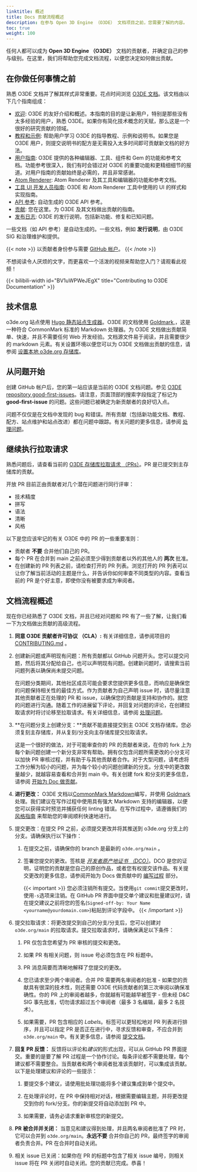 ```yaml
---
linktitle: 概述
title: Docs 贡献流程概述
description: 在参与 Open 3D Engine （O3DE） 文档项目之前，您需要了解的内容。 
toc: true
weight: 100
---
```


任何人都可以成为 **Open 3D Engine （O3DE）** 文档的贡献者，并确定自己的参与级别。在这里，我们将帮助您完成文档流程，以便您决定如何做出贡献。

## 在你做任何事情之前

熟悉 O3DE 文档并了解其样式非常重要。花点时间浏览 [O3DE 文档](/docs)。该文档由以下几个指南组成：

* [欢迎](/docs/welcome-guide): O3DE 的友好介绍和概述。本指南的目的是让新用户，特别是那些没有太多经验的用户，熟悉 O3DE。如果你有简化技术概念的天赋，那么这是一个很好的研究贡献的领域。
* [教程和示例](/docs/learning-guide): 帮助用户学习 O3DE 的指导教程、示例和说明书。如果您是 O3DE 用户，则提交说明书的配方是无需投入太多时间即可贡献新文档的好方法。
* [用户指南](/docs/user-guide): O3DE 提供的各种编辑器、工具、组件和 Gem 的功能和参考文档。功能参考很深入，我们有时会错过对 O3DE 的重要功能和更精细细节的报道。对用户指南的贡献始终是必需的，并且非常感谢。
* [Atom Renderer](/docs/atom-guide): Atom Renderer 及其工具和编辑器的功能和参考文档。
* [工具 UI 开发人员指南](/docs/tools-ui): O3DE 和 Atom Renderer 工具中使用的 UI 的样式和实现指南。
* [API 参考](/docs/api): 自动生成的 O3DE API 参考。
* [贡献](/docs/contributing): 您在这里。为 O3DE 及其文档做出贡献的指南。
* [发布日志](/docs/release-notes): O3DE 的发行说明，包括新功能、修复和已知问题。

一些文档（如 API 参考）是自动生成的。一些文档，例如 **发行说明**，由 O3DE SIG 和治理维护和提供。

{{< note >}}
以贡献者身份参与需要 [GitHub 帐户](https://github.com/signup)。
{{< /note >}}

不想阅读令人厌烦的文字，而更喜欢一个活泼的视频来帮助您入门？请观看此视频！

{{< bilibili-width id="BV1uWPWeJEgX" title="Contributing to O3DE Documentation" >}}

## 技术信息

o3de.org 站点使用 [Hugo 静态站点生成器](https://gohugo.io/)。O3DE 的文档使用 [Goldmark](https://www.markdownguide.org/tools/hugo/),，这是一种符合 CommonMark 标准的 Markdown 处理器。为 O3DE 文档做出贡献简单、快速，并且不需要任何 Web 开发经验。文档源文件易于阅读，并且需要很少的 markdown 元素。有关设置环境以便您可以为 O3DE 文档做出贡献的信息，请参阅 [设置本地 o3de.org 存储库](./get-started#setting-up-a-local-o3deorg-repo)。

## 从问题开始

创建 GitHub 帐户后，您的第一站应该是当前的 O3DE 文档问题。参见 [O3DE repository good-first-issues](https://github.com/o3de/o3de.org/issues?q=is%3Aopen+is%3Aissue+label%3A%22good-first-issue%22)。请注意，页面顶部的搜索字段指定了标记为 **good-first-issue** 的问题。这些问题已被确定为新贡献者的良好切入点。

问题不仅仅是在文档中发现的 bug 和错误。所有贡献（包括新功能文档、教程、配方、站点维护和站点改进）都在问题中跟踪。有关问题的更多信息，请参阅 [处理问题](./work-with-issues)。

## 继续执行拉取请求

熟悉问题后，请查看当前的 [O3DE 存储库拉取请求 （PRs）](https://github.com/o3de/o3de.org/pulls)。PR 是已提交到主存储库的贡献。

开放 PR 目前正由贡献者对几个潜在问题进行同行评审：

* 技术精度
* 拼写
* 语法
* 清晰
* 风格

以下是您应该牢记的有关 O3DE 中的 PR 的一些重要准则：

* 贡献者 **不要** 合并他们自己的 PR。
* 每个 PR 在合并到 main 之前必须至少得到贡献者以外的其他人的 **两次** 批准。
* 在创建新的 PR 列表之前，请检查打开的 PR 列表。浏览打开的 PR 列表可以让你了解当前活动的主题是什么，并告诉你如何审查不同类型的内容。查看当前的 PR 是个好主意，即使你没有被要求成为审阅者。

## 文档流程概述

现在你已经熟悉了 O3DE 文档，并且已经对问题和 PR 有了一些了解，让我们看一下为文档做出贡献的高级流程。

1. **同意 O3DE 贡献者许可协议 （CLA）:** 有关详细信息，请参阅项目的 [CONTRIBUTING.md](https://github.com/o3de/o3de.org/blob/main/CONTRIBUTING.md) 。

1. 创建新问题或声明现有问题：所有贡献都以 GitHub 问题开头。您可以提交问题，然后将其分配给自己，也可以声明现有问题。创建新问题时，请搜索当前问题列表以确保尚未提交问题。

   在问题分类期间，其他社区成员可能会要求您提供更多信息，而响应是确保您的问题保持相关性的最佳方式。作为贡献者为自己声明 issue 时，请尽量注意其他贡献者正在处理的 PR 和 issue，以确保您的贡献是支持和协作的。就您的问题进行沟通。随着工作的进展留下评论，并回复对问题的评论，在创建拉取请求时将讨论移至拉取请求。有关详细信息，请参阅 [处理问题](./work-with-issues)。

1. **在问题分支上创建分支：**贡献不能直接提交到主 O3DE 文档存储库。您必须复刻主存储库，并从复刻/分支向主存储库提交拉取请求。

   这是一个很好的做法，对于可能审查你的 PR 的贡献者来说，在你的 fork 上为每个新问题创建一个新分支非常有帮助。拥有仅包含问题所需更改的小分支可以加快 PR 审核过程，并有助于与其他贡献者合作。对于大型问题，请考虑将工作分解为较小的问题，并为每个较小的问题创建新的分支。分支中的更改数量越少，就越容易查看和合并到 main 中。有关创建 fork 和分支的更多信息，请参阅 [开始为 Doc 做贡献](./get-started)。

1. **进行更改：** O3DE 文档以[CommonMark Markdown](https://commonmark.org/)编写，并使用 [Goldmark](https://www.markdownguide.org/tools/hugo/)处理。我们建议在写作过程中使用具有强大 Markdown 支持的编辑器，以便您可以获得实时预览并捕获任何 linting 错误。在写作过程中，请遵循我们的 [风格指南](./style-guide) 来帮助您的审阅顺利快速地进行。

1. 提交更改：在提交 PR 之前，必须提交更改并将其推送到 o3de.org 分支上的分支。请确保执行以下操作：

   1. 在提交之前，请确保你的 branch 是最新的 `o3de.org/main` 。

   1. 签署您提交的更改。签核是 [*开发者原产地证书 （DCO）*](https://github.com/apps/dco)。DCO 是您的证明，证明您的贡献是您自己的原创作品，或者您有权提交该作品。有关提交更改的更多信息，请参阅开始为 Docs 做贡献中的 [编写过程](./get-started#writing-process) 部分。
   
      {{< important >}}
   您必须注销所有提交。当使用`git commit`提交更改时，使用`-s`选项来注销。在 GitHub PR 界面中提交单个建议和批量建议时，请在提交建议之前将您的签名(`Signed-off-by: Your Name <yourname@yourdomain.com>`)粘贴到评论字段中。
      {{< /important >}}

1. 提交拉取请求：将更改提交到自己的分支/分支后，您可以创建对 `o3de.org/main` 的拉取请求。提交拉取请求时，请确保满足以下条件：

   1. PR 仅包含您希望为 PR 审核的提交和更改。

   2. 如果 PR 有相关问题，则 issue 号必须包含在 PR 标题中。

   3. PR 消息简要而清晰地解释了您提交的更改。

   4. 您已请求至少两个审阅者。合并 PR 需要两名审阅者的批准 - 如果您的贡献具有很深的技术性，则还需要 O3DE 代码贡献者的第三次审阅以确保准确性。你的 PR 上的审阅者越多，你就越有可能越早被签字 - 但未经 D&C SIG 事先批准，切勿请求超过五个审阅者（最多 3 名编辑，最多 2 名技术）。

   5. 如果需要，PR 包含相应的 *Labels*。标签可以更轻松地对 PR 列表进行排序，并且可以指定 PR 是否正在进行中，寻求反馈和审查，不应合并到`o3de.org/main` 中。有关更多信息，请参阅 [提交文档](/docs/contributing/to-docs/get-started#submitting-docs)。

1. **回复 PR 反馈：** 反馈将以评论和*建议*的形式出现，可以从 GitHub PR 界面提交。重要的是要了解 PR 过程是一个协作讨论。每条评论都不需要处理，每个建议都不需要整合。当贡献者和两个审阅者批准该贡献时，可以集成该贡献。以下是处理建议和评论的一些提示：

   1. 要提交多个建议，请使用批处理功能将多个建议集成到单个提交中。

   2. 在处理评论时，在 PR 中保持相对对话，根据需要编辑主题，并将更改提交到你的 fork/分支。你的新提交将自动添加到 PR 中。

   3. 如果需要，请务必请求重新审核您的新提交。

1. **PR 被合并并关闭：** 当意见和建议得到处理，并且两名审阅者批准了 PR 时，它可以合并到 `o3de.org/main`。**永远不要** 合并你自己的 PR，最终签字的审阅者负责合并。PR 在合并时自动关闭。

1. 相关 issue 已关闭：如果你在 PR 的标题中包含了相关 issue 编号，则相关 issue 将在 PR 关闭时自动关闭。您的贡献已完成。恭喜！
